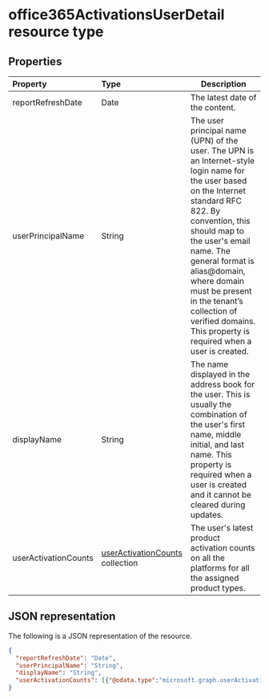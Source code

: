# office365ActivationsUserDetail resource type

## Properties

| Property             | Type                                     | Description                              |
| :------------------- | :--------------------------------------- | ---------------------------------------- |
| reportRefreshDate    | Date                                     | The latest date of the content.          |
| userPrincipalName    | String                                   | The user principal name (UPN) of the user. The UPN is an Internet-style login name for the user based on the Internet standard RFC 822. By convention, this should map to the user's email name. The general format is alias@domain, where domain must be present in the tenant’s collection of verified domains. This property is required when a user is created. |
| displayName          | String                                   | The name displayed in the address book for the user. This is usually the combination of the user's first name, middle initial, and last name. This property is required when a user is created and it cannot be cleared during updates. |
| userActivationCounts | [userActivationCounts](../resources/useractivationcounts.md) collection | The user's latest product activation counts on all the platforms for all the assigned product types. |

## JSON representation

The following is a JSON representation of the resource.

<!-- {
  "blockType": "resource",
  "@odata.type": "microsoft.graph.office365ActivationsUserDetail"
} -->

```json
{
  "reportRefreshDate": "Date", 
  "userPrincipalName": "String", 
  "displayName": "String", 
  "userActivationCounts": [{"@odata.type":"microsoft.graph.userActivationCounts"}]
}
```
